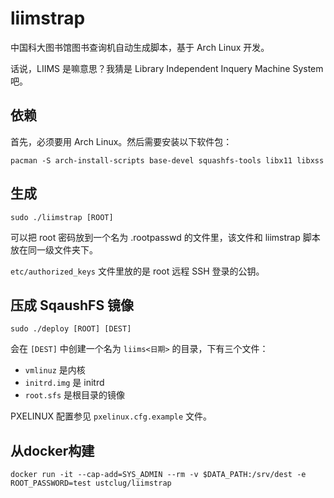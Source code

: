 # liimstrap

中国科大图书馆图书查询机自动生成脚本，基于 Arch Linux 开发。

话说，LIIMS 是嘛意思？我猜是 Library Independent Inquery Machine System 吧。

## 依赖

首先，必须要用 Arch Linux。然后需要安装以下软件包：

```
pacman -S arch-install-scripts base-devel squashfs-tools libx11 libxss
```

## 生成

```
sudo ./liimstrap [ROOT]
```

可以把 root 密码放到一个名为 .rootpasswd 的文件里，该文件和 liimstrap 脚本放在同一级文件夹下。

`etc/authorized_keys` 文件里放的是 root 远程 SSH 登录的公钥。

## 压成 SqaushFS 镜像

```
sudo ./deploy [ROOT] [DEST]
```

会在 `[DEST]` 中创建一个名为 `liims<日期>` 的目录，下有三个文件：
* `vmlinuz` 是内核
* `initrd.img` 是 initrd
* `root.sfs` 是根目录的镜像

PXELINUX 配置参见 `pxelinux.cfg.example` 文件。

## 从docker构建

```
docker run -it --cap-add=SYS_ADMIN --rm -v $DATA_PATH:/srv/dest -e ROOT_PASSWORD=test ustclug/liimstrap
```
